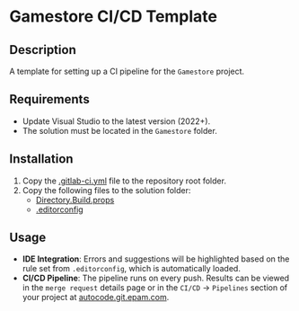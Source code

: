 # Gamestore CI/CD Template  

## Description  
A template for setting up a CI pipeline for the `Gamestore` project.  

## Requirements  
- Update Visual Studio to the latest version (2022+).    
- The solution must be located in the `Gamestore` folder.  

## Installation  
1. Copy the [.gitlab-ci.yml](.gitlab-ci.yml) file to the repository root folder.  
2. Copy the following files to the solution folder:  
   - [Directory.Build.props](Directory.Build.props)  
   - [.editorconfig](.editorconfig)  

## Usage  
- **IDE Integration**: Errors and suggestions will be highlighted based on the rule set from `.editorconfig`, which is automatically loaded.  
- **CI/CD Pipeline**: The pipeline runs on every push. Results can be viewed in the `merge request` details page or in the `CI/CD` → `Pipelines` section of your project at [autocode.git.epam.com](https://autocode.git.epam.com/).  
